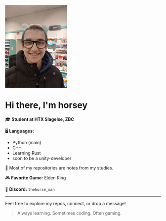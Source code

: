 <img src="https://github.com/ahedhorsey/ahedhorsey/blob/main/IMG_20240117_123207.gif" width="200" align="top" />

# Hi there, I'm horsey 

🎓 **Student at HTX Slagelse, ZBC**

🖥️ **Languages:**  
- Python (main)  
- C++  
- Learning Rust
- soon to be a unity-developer

📝 Most of my repositories are notes from my studies.

🎮 **Favorite Game:** Elden Ring

💬 **Discord:** `thehorse_man`

---

Feel free to explore my repos, connect, or drop a message!

> Always learning. Sometimes coding. Often gaming.
